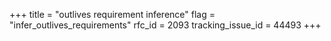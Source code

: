 +++
title = "outlives requirement inference"
flag = "infer_outlives_requirements"
rfc_id = 2093
tracking_issue_id = 44493
+++
